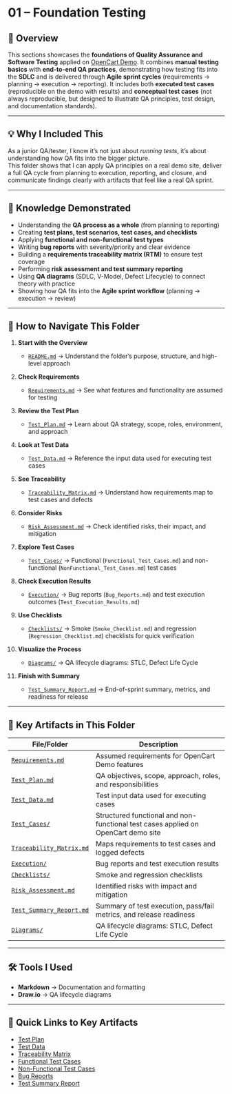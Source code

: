 # 01 – Foundation Testing  

## 📌 Overview  
This sections showcases the **foundations of Quality Assurance and Software Testing** applied on [OpenCart Demo](https://demo.opencart.com/). It combines **manual testing basics** with **end-to-end QA practices**, demonstrating how testing fits into the **SDLC** and is delivered through **Agile sprint cycles** (requirements → planning → execution → reporting). It includes both **executed test cases** (reproducible on the demo with results) and **conceptual test cases** (not always reproducible, but designed to illustrate QA principles, test design, and documentation standards).


---

## 💡 Why I Included This  
As a junior QA/tester, I know it’s not just about *running tests*, it’s about understanding how QA fits into the bigger picture.  
This folder shows that I can apply QA principles on a real demo site, deliver a full QA cycle from planning to execution, reporting, and closure, and communicate findings clearly with artifacts that feel like a real QA sprint.  
 

---

## 🎯 Knowledge Demonstrated  
- Understanding the **QA process as a whole** (from planning to reporting)  
- Creating **test plans, test scenarios, test cases, and checklists**  
- Applying **functional and non-functional test types**  
- Writing **bug reports** with severity/priority and clear evidence  
- Building a **requirements traceability matrix (RTM)** to ensure test coverage  
- Performing **risk assessment and test summary reporting**  
- Using **QA diagrams** (SDLC, V-Model, Defect Lifecycle) to connect theory with practice  
- Showing how QA fits into the **Agile sprint workflow** (planning → execution → review)  

---

## 📌 How to Navigate This Folder  

1. **Start with the Overview**  
   - [`README.md`](./README.md) → Understand the folder’s purpose, structure, and high-level approach  

2. **Check Requirements**  
   - [`Requirements.md`](./Requirements.md) → See what features and functionality are assumed for testing  

3. **Review the Test Plan**  
   - [`Test_Plan.md`](./Test_Plan.md) → Learn about QA strategy, scope, roles, environment, and approach  

4. **Look at Test Data**  
   - [`Test_Data.md`](./Test_Data.md) → Reference the input data used for executing test cases  

5. **See Traceability**  
   - [`Traceability_Matrix.md`](./Traceability_Matrix.md) → Understand how requirements map to test cases and defects  

6. **Consider Risks**  
   - [`Risk_Assessment.md`](./Risk_Assessment.md) → Check identified risks, their impact, and mitigation  

7. **Explore Test Cases**  
   - [`Test_Cases/`](./Test_Cases/) → Functional (`Functional_Test_Cases.md`) and non-functional (`NonFunctional_Test_Cases.md`) test cases  

8. **Check Execution Results**  
   - [`Execution/`](./Execution/) → Bug reports (`Bug_Reports.md`) and test execution outcomes (`Test_Execution_Results.md`)  

9. **Use Checklists**  
   - [`Checklists/`](./Checklists/) → Smoke (`Smoke_Checklist.md`) and regression (`Regression_Checklist.md`) checklists for quick verification  

10. **Visualize the Process**  
    - [`Diagrams/`](./Diagrams/) → QA lifecycle diagrams: STLC, Defect Life Cycle  

11. **Finish with Summary**  
    - [`Test_Summary_Report.md`](./Test_Summary_Report.md) → End-of-sprint summary, metrics, and readiness for release

---

## 📂 Key Artifacts in This Folder  
| File/Folder | Description |  
|-------------|-------------|  
| [`Requirements.md`](./Requirements.md) | Assumed requirements for OpenCart Demo features |  
| [`Test_Plan.md`](./Test_Plan.md) | QA objectives, scope, approach, roles, and responsibilities |  
| [`Test_Data.md`](./Test_Data.md) | Test input data used for executing cases |  
| [`Test_Cases/`](./Test_Cases/) | Structured functional and non-functional test cases applied on OpenCart demo site |  
| [`Traceability_Matrix.md`](./Traceability_Matrix.md) | Maps requirements to test cases and logged defects |  
| [`Execution/`](./Execution/) | Bug reports and test execution results |  
| [`Checklists/`](./Checklists/) | Smoke and regression checklists |  
| [`Risk_Assessment.md`](./Risk_Assessment.md) | Identified risks with impact and mitigation |  
| [`Test_Summary_Report.md`](./Test_Summary_Report.md) | Summary of test execution, pass/fail metrics, and release readiness |  
| [`Diagrams/`](./Diagrams/) | QA lifecycle diagrams: STLC, Defect Life Cycle |  

---

## 🛠 Tools I Used  
- **Markdown** → Documentation and formatting  
- **Draw.io** → QA lifecycle diagrams  


---

## 🔗 Quick Links to Key Artifacts

- [Test Plan](./Test_Plan.md)  
- [Test Data](./Test_Data.md)  
- [Traceability Matrix](./Traceability_Matrix.md)  
- [Functional Test Cases](./Test_Cases/Functional_Test_Cases.md)  
- [Non-Functional Test Cases](./Test_Cases/NonFunctional_Test_Cases.md)  
- [Bug Reports](./Execution/Bug_Reports.md)  
- [Test Summary Report](./Test_Summary_Report.md)  
